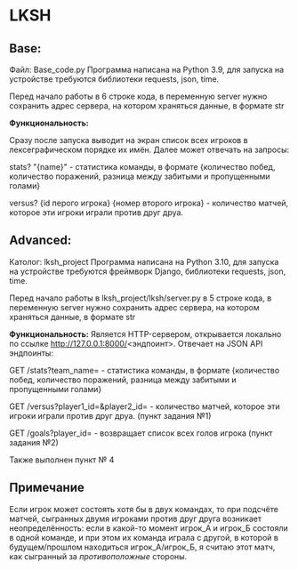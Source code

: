 # LKSH

## Base: 
Файл: Base_code.py
Программа написана на Python 3.9, для запуска на устройстве требуются библиотеки requests, json, time.

Перед начало работы в 6 строке кода, в переменную server нужно сохранить адрес сервера, на котором храняться данные, в формате str

**Функциональность:**

Сразу после запуска выводит на экран список всех игроков в лексеграфическом порядке их имён. Далее может отвечать на запросы:

stats? "{name}" - статистика команды, в формате {количество побед, количество поражений, разница между забитыми и пропущенными голами}

versus? {id перого игрока} {номер второго игрока} - количество матчей, которое эти игроки играли против друг друа.

## Advanced:
Католог: lksh_project
Программа написана на Python 3.10, для запуска на устройстве требуются фреймворк Django, библиотеки requests, json, time. 

Перед начало работы в lksh_project/lksh/server.py в 5 строке кода, в переменную server нужно сохранить адрес сервера, на котором храняться данные, в формате str

**Функциональность:**
Является HTTP-сервером, открывается локально по ссылке http://127.0.0.1:8000/<эндпоинт>. Отвечает на JSON API эндпоинты:

GET /stats?team_name=<name> - статистика команды, в формате {количество побед, количество поражений, разница между забитыми и пропущенными голами}

GET /versus?player1_id=<id>&player2_id=<id>  - количество матчей, которое эти игроки играли против друг друа.
(пункт задания №1)

GET /goals?player_id=<id> - возвращает список всех голов игрока
(пункт задания №2)

Также выполнен пункт № 4

## Примечание
Если игрок может состоять хотя бы в двух командах, то при подсчёте матчей, сыгранных двумя игроками против друг друга возникает неопределённость: если в какой-то момент игрок_А и игрок_Б состояли в одной команде, и при этом их команда играла с другой, в которой в будущем/прошлом находиться игрок_А/игрок_Б, я считаю этот матч, как сыгранный за *противоположные* стороны.
